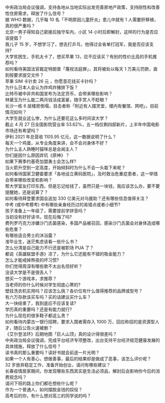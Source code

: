 中央政治局会议强调，支持各地从当地实际出发完善房地产政策，支持刚性和改善性住房需求，释放了什么信号？  
据 WHO 数据，几乎每 10 名「不明原因儿童肝炎」患儿中就有 1 人需要肝移植，真的很严重吗？  
北京一男子得知自己密接后独守车内，小区 14 小时后即解封，这样的行为是否应该提倡？  
我儿子 15 岁，不想学习了，想去打乒乓，他得过全省单打冠军，我是否应该支持?  
大学贫困生，手机太卡了，想买苹果 13，应不应该买？有别的性价比高的手机推荐吗？  
如何看待美国法官裁定特朗普「蔑视法庭罪」，其将被处以每天 1 万美元罚款，直到按要求提交文件？  
苹果 SIM 卡针卖 26 元 ，你愿意花钱买卡针吗？  
为什么日本人会认为炸鸡炸猪排下饭？  
比特币被中非共和国宣布为法定货币，会带来哪些影响？  
林黛玉为什么能二两月钱活成富豪，随手赏人不眨眼？  
长沙一栋 6 层楼房倒塌，目击者称「附近有人摆灵堂，楼内有餐馆、网吧」，目前情况如何？  
大学生就业这么惨，为什么还要花这么多时间读大学？  
截止 4 月 27 日全国影院营业率 53.62%，五一档仅剩四部新片，上半年中国电影市场还有希望吗？  
伊利 2021 年总营收 1105.95 亿元，这一数据说明了什么？  
每天一个鸡蛋，从专业角度来讲，会不会对身体不好？  
为什么主人熟睡时猫咪总是会闻主人？  
你们是因什么原因弃坑《原神》？  
如果下赛季约基奇加盟勇士会怎么样?  
当火箭升空到一定高度，开始倾斜时为什么不会一头栽下来呢？  
如何看待国家卫健委要求「各地设立黄码医院」，及时救治危重症患者，这一举措会带来哪些改变和影响？  
帮大学室友打印东西，但是忘记给钱了，虽然只是一块钱，我应该怎么办，要不要提醒她，还是说算了？  
如何看待拜登要求国会追加 330 亿美元对乌援助？还有哪些信息值得关注？  
中考 (或中考模考) 中有哪些亲身经历过的易错点或者小细节?  
孩子准备上一年级了，需要提前学拼音吗？  
当初没有好好读书，现在后悔了吗?  
费列罗巧克力涉嫌沙门氏菌感染，多国产品被召回，感染沙门氏菌会对身体造成哪些危害？  
有哪些适合男士的沐浴露？  
准毕业生，迷茫焦虑该看一些什么书？  
怎么分清是自己能力不行还是被职场 PUA 了？  
都说《英雄联盟手游》凉了，为什么它还能有不错的吸金能力？  
怎么才能戒掉熬夜的坏习惯?  
你们觉得周深有哪些歌不太出名但好听？  
没读大学是不是很丢人？  
想买一个游戏本，求推荐？  
当老师的你什么时候对学生彻底心寒的?  
壁挂洗衣机实用吗？应该怎么挑？各价位有什么值得推荐的品牌或型号？  
有六万存款该买车吗？买的话建议买什么车？  
大一快结束了，我到底应不应该复读?  
学历真的重要吗？还是有能力就行?  
为什么现在的很多鞋子都这么贵？  
如何看待内蒙古一银行招聘，要求入围者需存入 1000 万，回应称招的是资源型人才，随后公告火速被删？  
《艾尔登法环》后期地图「巨人山顶」真的设计得很差吗？  
中央政治局会议强调，完成平台经济专项整改，出台支持平台经济规范健康发展的具体措施，释放了什么信号？  
读书真的那么重要吗？读好书就会前途一片光明？  
如果一个人有善心，想做善事，最后的结果却是做成了恶事，该怎么评价呢？  
32 岁放弃稳定工作，准备开始创业，请问有哪些建议？  
长春疫情居家期间，你发现哪些东西其实是生活必须品，解封后会影响你今后的消费观念吗？  
请问下班的路上你们都在想些什么呢？  
作为一个普通人，如何摆脱金钱的奴役？  
高考后的你，有什么想对高三的同学说的吗？  

